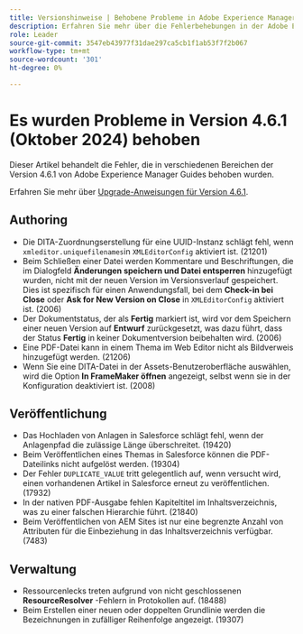```yaml
---
title: Versionshinweise | Behobene Probleme in Adobe Experience Manager Guides Version 4.6.1
description: Erfahren Sie mehr über die Fehlerbehebungen in der Adobe Experience Manager Guides-Version 4.6.1
role: Leader
source-git-commit: 3547eb43977f31dae297ca5cb1f1ab53f7f2b067
workflow-type: tm+mt
source-wordcount: '301'
ht-degree: 0%

---
```



# Es wurden Probleme in Version 4.6.1 (Oktober 2024) behoben


Dieser Artikel behandelt die Fehler, die in verschiedenen Bereichen der Version 4.6.1 von Adobe Experience Manager Guides behoben wurden.

Erfahren Sie mehr über [Upgrade-Anweisungen für Version 4.6.1](upgrade-instructions-4-6-1.md).

## Authoring

- Die DITA-Zuordnungserstellung für eine UUID-Instanz schlägt fehl, wenn `xmleditor.uniquefilenames`in `XMLEditorConfig` aktiviert ist. (21201)
- Beim Schließen einer Datei werden Kommentare und Beschriftungen, die im Dialogfeld **Änderungen speichern und Datei entsperren** hinzugefügt wurden, nicht mit der neuen Version im Versionsverlauf gespeichert. Dies ist spezifisch für einen Anwendungsfall, bei dem **Check-in bei Close** oder **Ask for New Version on Close** in `XMLEditorConfig` aktiviert ist. (2006)
- Der Dokumentstatus, der als **Fertig** markiert ist, wird vor dem Speichern einer neuen Version auf **Entwurf** zurückgesetzt, was dazu führt, dass der Status **Fertig** in keiner Dokumentversion beibehalten wird. (2006)
- Eine PDF-Datei kann in einem Thema im Web Editor nicht als Bildverweis hinzugefügt werden. (21206)
- Wenn Sie eine DITA-Datei in der Assets-Benutzeroberfläche auswählen, wird die Option **In FrameMaker öffnen** angezeigt, selbst wenn sie in der Konfiguration deaktiviert ist. (2008)


## Veröffentlichung

- Das Hochladen von Anlagen in Salesforce schlägt fehl, wenn der Anlagenpfad die zulässige Länge überschreitet. (19420)
- Beim Veröffentlichen eines Themas in Salesforce können die PDF-Dateilinks nicht aufgelöst werden. (19304)
- Der Fehler `DUPLICATE_VALUE` tritt gelegentlich auf, wenn versucht wird, einen vorhandenen Artikel in Salesforce erneut zu veröffentlichen. (17932)
- In der nativen PDF-Ausgabe fehlen Kapiteltitel im Inhaltsverzeichnis, was zu einer falschen Hierarchie führt. (21840)
- Beim Veröffentlichen von AEM Sites ist nur eine begrenzte Anzahl von Attributen für die Einbeziehung in das Inhaltsverzeichnis verfügbar. (7483)

## Verwaltung

- Ressourcenlecks treten aufgrund von nicht geschlossenen **ResourceResolver** -Fehlern in Protokollen auf. (18488)
- Beim Erstellen einer neuen oder doppelten Grundlinie werden die Bezeichnungen in zufälliger Reihenfolge angezeigt. (19307)










